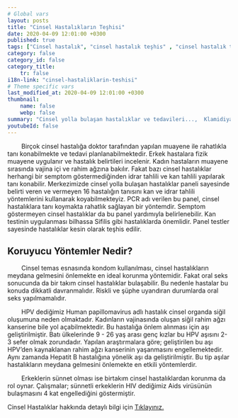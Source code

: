 ```yaml
---
# Global vars
layout: posts
title: "Cinsel Hastalıkların Teşhisi"
date: 2020-04-09 12:01:00 +0300
published: true
tags: ["Cinsel hastalık", "cinsel hastalık teşhis" , "cinsel hastalık tedavi" , "cinsel hastalık belirti" , "cinsel hastalık kan tahlili" , "cinsel hastalık korunma yöntemleri" , "frengi", "genital herpes", "Klamidiya", "Genital bit", "Genital uçuk", "Hepatit B", "aids", "HPV", "hiv", "Trikomnas","Sifiliz", "Moluskum kantagiyozum", "Genital Uyuz", "Bel soğukluğu" , "gonore" , "cinsel hastalık çözüm" , "Moluskum kantagiyozum tedavi", "Bel soğukluğu tedavi" , "klamidya tedavi" , "frengi tedavi"  , " genital bit tedavi"  , " genital uçuk tedavi"  , "hepatit b tedavi"  , "hiv tedavi"  , "hpv tedavi" , "Trikomonas tedavi", "cinsel hastalık tahlil", "cinsel hastalık pcr testi" ]
category: false
category_id: false
category_title:
    tr: false
i18n-link: "cinsel-hastaliklarin-teshisi"
# Theme specific vars
last_modified_at: 2020-04-09 12:01:00 +0300
thumbnail:
    name: false
    webp: false
summary: "Cinsel yolla bulaşan hastalıklar ve tedavileri...,  Klamidiya, Şankı, Genital bit, Genital uçuk, Hepatit B, AIDS, HPV, Trikomonas, Sifiliz, Uyuz, Moluskum kantagiyozum ve Bel soğukluğu hastalıklarının belirtileri, teşhisleri ve tedavileri hakkında detaylı bilgi. "
youtubeId: false
---
```


&nbsp;&nbsp;&nbsp;&nbsp;&nbsp;&nbsp;&nbsp;&nbsp;Birçok cinsel hastalığa doktor tarafından yapılan muayene ile rahatlıkla tanı konabilmekte ve tedavi planlanabilmektedir. Erkek hastalara fizik muayene uygulanır ve hastalık belirtileri incelenir. Kadın hastaların muayene sırasında vajina içi ve rahim ağzına bakılır. Fakat bazı cinsel hastalıklar herhangi bir semptom göstermediğinden idrar tahlili ve kan tahlili yapılarak tanı konabilir. Merkezimizde cinsel yolla bulaşan hastalıklar paneli sayesinde belirti veren ve vermeyen 16 hastalığın tanısını kan ve idrar tahlili yöntemlerini kullanarak koyabilmekteyiz. PCR adı verilen bu panel, cinsel hastalıklara tanı koymakta rahatlık sağlayan bir yöntemdir. Semptom göstermeyen cinsel hastalıklar da bu panel yardımıyla belirlenebilir. Kan testinin uygulanması bilhassa Sifilis gibi hastalıklarda önemlidir. Panel testler sayesinde hastalıklar kesin olarak teşhis edilir.

## Koruyucu Yöntemler Nedir?

&nbsp;&nbsp;&nbsp;&nbsp;&nbsp;&nbsp;&nbsp;&nbsp;Cinsel temas esnasında kondom kullanılması, cinsel hastalıkların meydana gelmesini önlemekte en ideal korunma yöntemidir. Fakat oral seks sonucunda da bir takım cinsel hastalıklar bulaşabilir. Bu nedenle hastalar bu konuda dikkatli davranmalıdır. Riskli ve şüphe uyandıran durumlarda oral seks yapılmamalıdır.

&nbsp;&nbsp;&nbsp;&nbsp;&nbsp;&nbsp;&nbsp;&nbsp;HPV dediğimiz Human papillomavirus adlı hastalık cinsel organda siğil oluşumuna neden olmaktadır. Kadınların vajinasında oluşan siğil rahim ağzı kanserine bile yol açabilmektedir. Bu hastalığa önlem alınması için aşı geliştirilmiştir. Batı ülkelerinde 9 - 26 yaş arası genç kızlar bu HPV aşısını 2-3 sefer olmak zorundadır. Yapılan araştırmalara göre; geliştirilen bu aşı HPV’den kaynaklanan rahim ağzı kanserinin yaşanmasını engellemektedir. Aynı zamanda Hepatit B hastalığına yönelik aşı da geliştirilmiştir. Bu tip aşılar hastalıkların meydana gelmesini önlemekte en etkili yöntemlerdir.

&nbsp;&nbsp;&nbsp;&nbsp;&nbsp;&nbsp;&nbsp;&nbsp;Erkeklerin sünnet olması ise birtakım cinsel hastalıklardan korunma da rol oynar. Çalışmalar; sünnetli erkeklerin HIV dediğimiz Aids virüsünün bulaşmasını 4 kat engellediğini göstermiştir.    

Cinsel Hastalıklar hakkında detaylı bilgi için [Tıklayınız.](https://www.onoluroloji.com/cinsel-hastaliklar)
